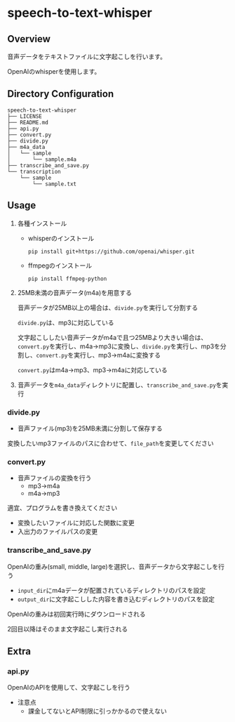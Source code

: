 # speech-to-text-whisper

## Overview

音声データをテキストファイルに文字起こしを行います。

OpenAIのwhisperを使用します。

## Directory Configuration
```
speech-to-text-whisper
├── LICENSE
├── README.md
├── api.py
├── convert.py
├── divide.py
├── m4a_data
│   └── sample
│       └── sample.m4a
├── transcribe_and_save.py
└── transcription
    └── sample
        └── sample.txt
```

## Usage

1. 各種インストール
    * whisperのインストール
        ```
        pip install git+https://github.com/openai/whisper.git
        ```
    * ffmpegのインストール
        ```
        pip install ffmpeg-python
        ```

2. 25MB未満の音声データ(m4a)を用意する

    音声データが25MB以上の場合は、`divide.py`を実行して分割する
        
    `divide.py`は、mp3に対応している

    文字起こししたい音声データがm4aで且つ25MBより大きい場合は、`convert.py`を実行し、m4a→mp3に変換し、`divide.py`を実行し、mp3を分割し、`convert.py`を実行し、mp3→m4aに変換する

    `convert.py`はm4a→mp3、mp3→m4aに対応している

3. 音声データを`m4a_data`ディレクトリに配置し、`transcribe_and_save.py`を実行


### divide.py

* 音声ファイル(mp3)を25MB未満に分割して保存する

変換したいmp3ファイルのパスに合わせて、`file_path`を変更してください

### convert.py

* 音声ファイルの変換を行う
    * mp3→m4a
    * m4a→mp3

適宜、プログラムを書き換えてください
* 変換したいファイルに対応した関数に変更
* 入出力のファイルパスの変更

### transcribe_and_save.py

OpenAIの重み(small, middle, large)を選択し、音声データから文字起こしを行う

* `input_dir`にm4aデータが配置されているディレクトリのパスを設定
* `output_dir`に文字起こしした内容を書き込むディレクトリのパスを設定

OpenAIの重みは初回実行時にダウンロードされる

2回目以降はそのまま文字起こし実行される

## Extra

### api.py

OpenAIのAPIを使用して、文字起こしを行う
* 注意点
    * 課金してないとAPI制限に引っかかるので使えない